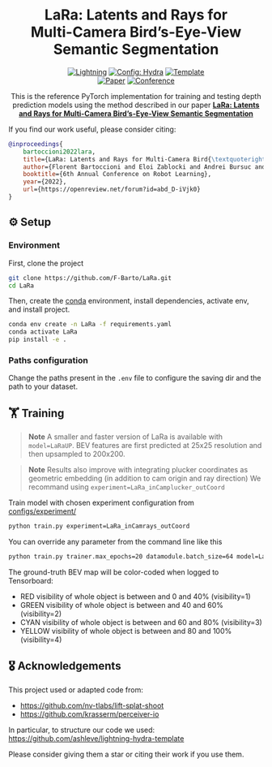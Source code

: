 <div align="center">

# LaRa: Latents and Rays for <br> Multi-Camera Bird’s-Eye-View <br> Semantic Segmentation



<a href="https://pytorchlightning.ai/"><img alt="Lightning" src="https://img.shields.io/badge/-Lightning-792ee5?logo=pytorchlightning&logoColor=white"></a>
<a href="https://hydra.cc/"><img alt="Config: Hydra" src="https://img.shields.io/badge/Config-Hydra-89b8cd"></a>
<a href="https://github.com/ashleve/lightning-hydra-template"><img alt="Template" src="https://img.shields.io/badge/-Lightning--Hydra--Template-017F2F?style=flat&logo=github&labelColor=gray"></a><br>
[![Paper](http://img.shields.io/badge/paper-arxiv.2206.13294-B31B1B.svg)](https://arxiv.org/abs/2206.13294)
[![Conference](http://img.shields.io/badge/CoRL-2022-4b44ce.svg)](https://openreview.net/forum?id=abd_D-iVjk0)


This is the reference PyTorch implementation for training and testing depth prediction models using the method described 
in our paper [**LaRa: Latents and Rays for Multi-Camera Bird’s-Eye-View Semantic Segmentation**
](https://openreview.net/forum?id=abd_D-iVjk0)

</div>

If you find our work useful, please consider citing:
```bibtex
@inproceedings{
    bartoccioni2022lara,
    title={LaRa: Latents and Rays for Multi-Camera Bird{\textquoteright}s-Eye-View Semantic Segmentation},
    author={Florent Bartoccioni and Eloi Zablocki and Andrei Bursuc and Patrick Perez and Matthieu Cord and Karteek Alahari},
    booktitle={6th Annual Conference on Robot Learning},
    year={2022},
    url={https://openreview.net/forum?id=abd_D-iVjk0}
}
```

## ⚙ Setup <a name="setup"></a>

### Environment

First, clone the project
```bash
git clone https://github.com/F-Barto/LaRa.git
cd LaRa
```
Then, create the [conda](https://docs.conda.io/en/latest/miniconda.html) environment,
install dependencies, activate env, and install project.
```bash
conda env create -n LaRa -f requirements.yaml
conda activate LaRa
pip install -e .
```

### Paths configuration

Change the paths present in the `.env` file to configure the saving dir and the path to your dataset.

## 🏋️ Training <a name="training"></a>

> **Note**
> A smaller and faster version of LaRa is available with `model=LaRaUP`.
> BEV features are first predicted at 25x25 resolution and then upsampled to 200x200.

> **Note**
> Results also improve with integrating plucker coordinates as geometric embedding (in addition to cam origin and ray direction)
> We recommand using `experiment=LaRa_inCamplucker_outCoord`


Train model with chosen experiment configuration from [configs/experiment/](configs/experiment/)

```bash
python train.py experiment=LaRa_inCamrays_outCoord
```

You can override any parameter from the command line like this

```bash
python train.py trainer.max_epochs=20 datamodule.batch_size=64 model=LaRaUP experiment=LaRa_inCamrays_outFourier
```

The ground-truth BEV map will be color-coded when logged to Tensorboard:
- RED visibility of whole object is between and 0 and 40% (visibility=1)
- GREEN visibility of whole object is between and 40 and 60% (visibility=2)
- CYAN visibility of whole object is between and 60 and 80% (visibility=3)
- YELLOW visibility of whole object is between and 80 and 100% (visibility=4)

## 🎖️ Acknowledgements

This project used or adapted code from:
* https://github.com/nv-tlabs/lift-splat-shoot
* https://github.com/krasserm/perceiver-io

In particular, to structure our code we used:
https://github.com/ashleve/lightning-hydra-template

Please consider giving them a star or citing their work if you use them.